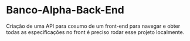 # Banco-Alpha-Back-End
Criação de uma API para cosumo de um front-end para navegar e obter todas as especificações no front é preciso rodar esse projeto localmente.
